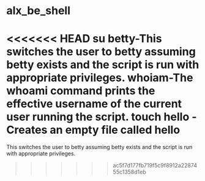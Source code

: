 # alx_be_shell
<<<<<<< HEAD
su betty-This switches the user to betty assuming betty exists and the script is run with appropriate privileges.
whoiam-The whoami command prints the effective username of the current user running the script.
touch hello -Creates an empty file called hello
=======
This switches the user to betty assuming betty exists and the script is run with appropriate privileges.
>>>>>>> ac5f7d177fb719f5c9f8912a2287455c1358d1eb
